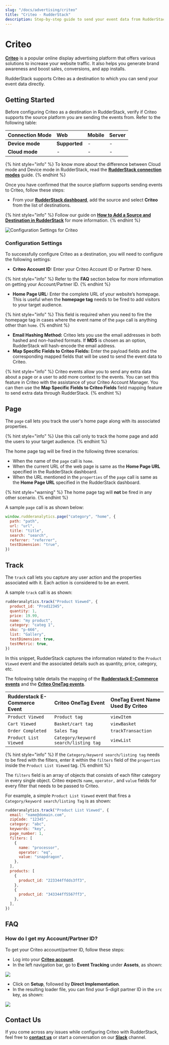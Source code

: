 ```yaml
---
slug: "/docs/advertising/criteo"
title: "Criteo - RudderStack"
description: Step-by-step guide to send your event data from RudderStack to Criteo.
---
```


# Criteo

[**Criteo**](https://www.criteo.com/) is a popular online display advertising platform that offers various solutions to increase your website traffic. It also helps you generate brand awareness and boost sales, conversions, and app installs.

RudderStack supports Criteo as a destination to which you can send your event data directly.

## Getting Started

Before configuring Criteo as a destination in RudderStack, verify if Criteo supports the source platform you are sending the events from. Refer to the following table:

| **Connection Mode** | **Web**       | **Mobile** | **Server** |
| :------------------ | :------------ | :--------- | :--------- |
| **Device mode**     | **Supported** | -          | -          |
| **Cloud mode**      | -             | -          | -          |

{% hint style="info" %}
To know more about the difference between Cloud mode and Device mode in RudderStack, read the [**RudderStack connection modes**](https://docs.rudderstack.com/get-started/rudderstack-connection-modes) guide.
{% endhint %}

Once you have confirmed that the source platform supports sending events to Criteo, follow these steps:

- From your [**RudderStack dashboard**](https://app.rudderstack.com/), add the source and select **Criteo** from the list of destinations.

{% hint style="info" %}
Follow our guide on [**How to Add a Source and Destination in RudderStack**](https://docs.rudderstack.com/how-to-guides/adding-source-and-destination-rudderstack) for more information.
{% endhint %}

![Configuration Settings for Criteo](../../.gitbook/assets/Criteo.png)

### Configuration Settings

To successfully configure Criteo as a destination, you will need to configure the following settings:

- **Criteo Account ID:** Enter your Criteo Account ID or Partner ID here.

{% hint style="info" %}
Refer to the **FAQ** section below for more information on getting your Account/Partner ID.
{% endhint %}

- **Home Page URL:** Enter the complete URL of your website’s homepage. This is useful when the **homepage tag** needs to be fired to add visitors to your target audience.

{% hint style="info" %}
This field is required when you need to fire the homepage tag in cases where the event name of the `page` call is anything other than `home`.
{% endhint %}

- **Email Hashing Method:** Criteo lets you use the email addresses in both hashed and non-hashed formats. If **MD5** is chosen as an option, RudderStack will hash-encode the email address.
- **Map Specific Fields to Criteo Fields:** Enter the payload fields and the corresponding mapped fields that will be used to send the event data to Criteo.

{% hint style="info" %}
Criteo events allow you to send any extra data about a page or a user to add more context to the events. You can set this feature in Criteo with the assistance of your Criteo Account Manager. You can then use the **Map Specific Fields to Criteo Fields** field mapping feature to send extra data through RudderStack.
{% endhint %}

## Page

The `page` call lets you track the user's home page along with its associated properties.

{% hint style="info" %}
Use this call only to track the home page and add the users to your target audience.
{% endhint %}

The home page tag will be fired in the following three scenarios:

- When the name of the `page` call is `home`.
- When the current URL of the web page is same as the **Home Page URL** specified in the RudderStack dashboard.
- When the URL mentioned in the `properties` of the `page` call is same as the **Home Page URL** specified in the RudderStack dashboard.

{% hint style="warning" %}
The home page tag will **not** be fired in any other scenario.
{% endhint %}

A sample `page` call is as shown below:

```javascript
window.rudderanalytics.page("category", "home", {
  path: "path",
  url: "url",
  title: "title",
  search: "search",
  referrer: "referrer",
  testDimension: "true",
})
```

## Track

The `track` call lets you capture any user action and the properties associated with it. Each action is considered to be an event.

A sample `track` call is as shown:

```javascript
rudderanalytics.track("Product Viewed", {
  product_id: "Prod12345",
  quantity: 1,
  price: 19.99,
  name: "my product",
  category: "categ 1",
  sku: "p-666",
  list: "Gallery",
  testDimension: true,
  testMetric: true,
})
```

In this snippet, RudderStack captures the information related to the `Product Viewed` event and the associated details such as quantity, price, category, etc.

The following table details the mapping of the [**Rudderstack E-Commerce events**](https://docs.rudderstack.com/rudderstack-api/rudderstack-ecommerce-events-specification) and the [**Criteo OneTag events**](https://support.criteo.com/s/article?article=All-Criteo-OneTag-events-and-parameters&language=en_US).

| **Rudderstack E-Commerce Event** | **Criteo OneTag Event**               | **OneTag Event Name Used By Criteo** |
| :------------------------------- | :------------------------------------ | :----------------------------------- |
| `Product Viewed`                 | `Product tag`                         | `viewItem`                           |
| `Cart Viewed`                    | `Basket/cart tag`                     | `viewBasket`                         |
| `Order Completed`                | `Sales Tag`                           | `trackTransaction`                   |
| `Product List Viewed`            | `Category/keyword search/listing tag` | `viewList`                           |

{% hint style="info" %}
If the `Category/keyword search/listing tag` needs to be fired with the filters, enter it within the `filters` field of the `properties` inside the `Product List Viewed` tag.
{% endhint %}

The `filters` field is an array of objects that consists of each filter category in every single object. Criteo expects `name`, `operator,` and `value` fields for every filter that needs to be passed to Criteo.

For example, a simple `Product List Viewed` event that fires a `Category/keyword search/listing Tag` is as shown:

```javascript
rudderanalytics.track("Product List Viewed", {
  email: "name@domain.com",
  zipCode: "12345",
  category: "abc",
  keywords: "key",
  page_number: 1,
  filters: [
    {
      name: "processor",
      operator: "eq",
      value: "snapdragon",
    },
  ],
  products: [
    {
      product_id: "223344ffdds3ff3",
    },
    {
      product_id: "343344ff5567ff3",
    },
  ],
})
```

## FAQ

### How do I get my Account/Partner ID?

To get your Criteo account/partner ID, follow these steps:

- Log into your [**Criteo account**](https://www.criteo.com/login/).
- In the left navigation bar, go to **Event Tracking** under **Assets**, as shown:

![](https://user-images.githubusercontent.com/59817155/127632648-75ef6105-09fc-4344-b59d-876d45d82951.png)

- Click on **Setup**, followed by **Direct Implementation**.
- In the resulting loader file, you can find your 5-digit partner ID in the `src` key, as shown:

![](https://user-images.githubusercontent.com/59817155/127632914-01fb0c10-1741-478e-b5d3-685d4c145f26.png)

## Contact Us

If you come across any issues while configuring Criteo with RudderStack, feel free to [**contact us**](mailto:docs@rudderstack.com) or start a conversation on our [**Slack**](https://resources.rudderstack.com/join-rudderstack-slack) channel.
